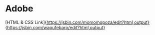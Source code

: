 # Adobe
[HTML & CSS Link]{https://jsbin.com/momomopoza/edit?html,output} {https://jsbin.com/wapufebaro/edit?html,output}
